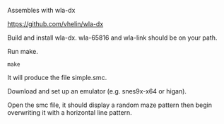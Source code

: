 Assembles with wla-dx 

https://github.com/vhelin/wla-dx

Build and install wla-dx.  wla-65816 and wla-link should be on your path.

Run make.

`make`

It will produce the file simple.smc.

Download and set up an emulator (e.g. snes9x-x64 or higan).

Open the smc file, it should display a random maze pattern then begin
overwriting it with a horizontal line pattern.
